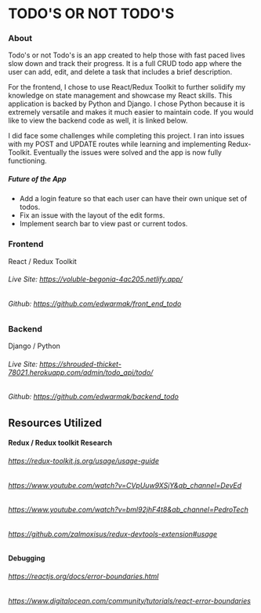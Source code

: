 # TODO'S OR NOT TODO'S
### About
Todo's or not Todo's is an app created to help those with fast paced lives slow down and track their progress. It is a full CRUD todo app where the user can add, edit, and delete a task that includes a brief description.

For the frontend, I chose to use React/Redux Toolkit to further solidify my knowledge on state management and showcase my React skills. This application is backed by Python and Django. I chose Python because it is extremely versatile and makes it much easier to maintain code. If you would like to view the backend code as well, it is linked below.

I did face some challenges while completing this project. I ran into issues with my POST and UPDATE routes while learning and implementing Redux-Toolkit. Eventually the issues were solved and the app is now fully functioning. 

##### Future of the App
* Add a login feature so that each user can have their own unique set of todos.
* Fix an issue with the layout of the edit forms.
* Implement search bar to view past or current todos.

### Frontend
React / Redux Toolkit

###### Live Site: https://voluble-begonia-4ac205.netlify.app/
###### Github: https://github.com/edwarmak/front_end_todo

### Backend
Django / Python

###### Live Site: https://shrouded-thicket-78021.herokuapp.com/admin/todo_api/todo/
###### Github: https://github.com/edwarmak/backend_todo

## Resources Utilized
#### Redux / Redux toolkit Research
###### https://redux-toolkit.js.org/usage/usage-guide
###### https://www.youtube.com/watch?v=CVpUuw9XSjY&ab_channel=DevEd
###### https://www.youtube.com/watch?v=bml92jhF4t8&ab_channel=PedroTech
###### https://github.com/zalmoxisus/redux-devtools-extension#usage
#### Debugging
###### https://reactjs.org/docs/error-boundaries.html
###### https://www.digitalocean.com/community/tutorials/react-error-boundaries
